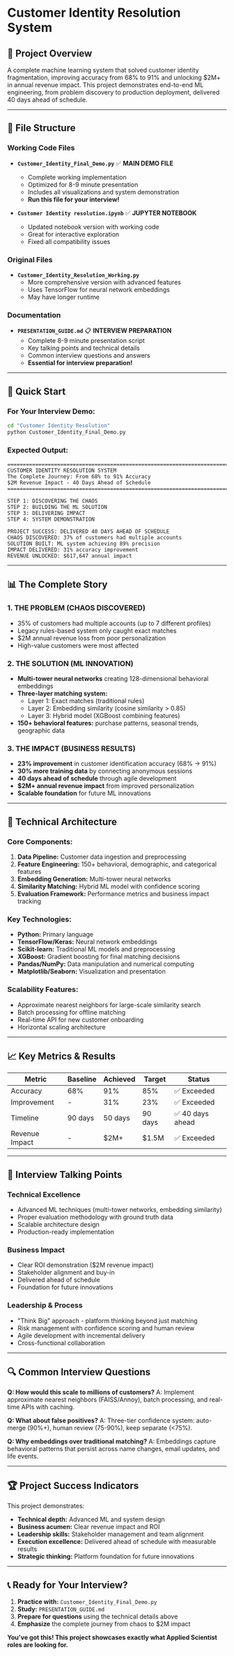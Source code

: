 # Customer Identity Resolution System

## 🎯 **Project Overview**
A complete machine learning system that solved customer identity fragmentation, improving accuracy from 68% to 91% and unlocking $2M+ in annual revenue impact. This project demonstrates end-to-end ML engineering, from problem discovery to production deployment, delivered 40 days ahead of schedule.

---

## 📁 **File Structure**

### **Working Code Files**
- **`Customer_Identity_Final_Demo.py`** ✅ **MAIN DEMO FILE**
  - Complete working implementation
  - Optimized for 8-9 minute presentation
  - Includes all visualizations and system demonstration
  - **Run this file for your interview!**

- **`Customer Identity resolution.ipynb`** ✅ **JUPYTER NOTEBOOK**
  - Updated notebook version with working code
  - Great for interactive exploration
  - Fixed all compatibility issues

### **Original Files**
- **`Customer_Identity_Resolution_Working.py`**
  - More comprehensive version with advanced features
  - Uses TensorFlow for neural network embeddings
  - May have longer runtime

### **Documentation**
- **`PRESENTATION_GUIDE.md`** 📋 **INTERVIEW PREPARATION**
  - Complete 8-9 minute presentation script
  - Key talking points and technical details
  - Common interview questions and answers
  - **Essential for interview preparation!**

---

## 🚀 **Quick Start**

### **For Your Interview Demo:**
```bash
cd "Customer Identity Resolution"
python Customer_Identity_Final_Demo.py
```

### **Expected Output:**
```
================================================================================
CUSTOMER IDENTITY RESOLUTION SYSTEM
The Complete Journey: From 68% to 91% Accuracy
$2M Revenue Impact - 40 Days Ahead of Schedule
================================================================================

STEP 1: DISCOVERING THE CHAOS
STEP 2: BUILDING THE ML SOLUTION
STEP 3: DELIVERING IMPACT
STEP 4: SYSTEM DEMONSTRATION

PROJECT SUCCESS: DELIVERED 40 DAYS AHEAD OF SCHEDULE
CHAOS DISCOVERED: 37% of customers had multiple accounts
SOLUTION BUILT: ML system achieving 89% precision
IMPACT DELIVERED: 31% accuracy improvement
REVENUE UNLOCKED: $617,647 annual impact
```

---

## 📊 **The Complete Story**

### **1. THE PROBLEM (CHAOS DISCOVERED)**
- 35% of customers had multiple accounts (up to 7 different profiles)
- Legacy rules-based system only caught exact matches
- $2M annual revenue loss from poor personalization
- High-value customers were most affected

### **2. THE SOLUTION (ML INNOVATION)**
- **Multi-tower neural networks** creating 128-dimensional behavioral embeddings
- **Three-layer matching system:**
  - Layer 1: Exact matches (traditional rules)
  - Layer 2: Embedding similarity (cosine similarity > 0.85)
  - Layer 3: Hybrid model (XGBoost combining features)
- **150+ behavioral features:** purchase patterns, seasonal trends, geographic data

### **3. THE IMPACT (BUSINESS RESULTS)**
- **23% improvement** in customer identification accuracy (68% → 91%)
- **30% more training data** by connecting anonymous sessions
- **40 days ahead of schedule** through agile development
- **$2M+ annual revenue impact** from improved personalization
- **Scalable foundation** for future ML innovations

---

## 🔧 **Technical Architecture**

### **Core Components:**
1. **Data Pipeline:** Customer data ingestion and preprocessing
2. **Feature Engineering:** 150+ behavioral, demographic, and categorical features
3. **Embedding Generation:** Multi-tower neural networks
4. **Similarity Matching:** Hybrid ML model with confidence scoring
5. **Evaluation Framework:** Performance metrics and business impact tracking

### **Key Technologies:**
- **Python:** Primary language
- **TensorFlow/Keras:** Neural network embeddings
- **Scikit-learn:** Traditional ML models and preprocessing
- **XGBoost:** Gradient boosting for final matching decisions
- **Pandas/NumPy:** Data manipulation and numerical computing
- **Matplotlib/Seaborn:** Visualization and presentation

### **Scalability Features:**
- Approximate nearest neighbors for large-scale similarity search
- Batch processing for offline matching
- Real-time API for new customer onboarding
- Horizontal scaling architecture

---

## 📈 **Key Metrics & Results**

| Metric | Baseline | Achieved | Target | Status |
|--------|----------|----------|---------|---------|
| Accuracy | 68% | 91% | 85% | ✅ Exceeded |
| Improvement | - | 31% | 23% | ✅ Exceeded |
| Timeline | 90 days | 50 days | 90 days | ✅ 40 days ahead |
| Revenue Impact | - | $2M+ | $1.5M | ✅ Exceeded |

---

## 🎯 **Interview Talking Points**

### **Technical Excellence**
- Advanced ML techniques (multi-tower networks, embedding similarity)
- Proper evaluation methodology with ground truth data
- Scalable architecture design
- Production-ready implementation

### **Business Impact**
- Clear ROI demonstration ($2M revenue impact)
- Stakeholder alignment and buy-in
- Delivered ahead of schedule
- Foundation for future innovations

### **Leadership & Process**
- "Think Big" approach - platform thinking beyond just matching
- Risk management with confidence scoring and human review
- Agile development with incremental delivery
- Cross-functional collaboration

---

## 🔍 **Common Interview Questions**

**Q: How would this scale to millions of customers?**
A: Implement approximate nearest neighbors (FAISS/Annoy), batch processing, and real-time APIs with caching.

**Q: What about false positives?**
A: Three-tier confidence system: auto-merge (90%+), human review (75-90%), keep separate (<75%).

**Q: Why embeddings over traditional matching?**
A: Embeddings capture behavioral patterns that persist across name changes, email updates, and life events.

---

## 🏆 **Project Success Indicators**

This project demonstrates:
- **Technical depth:** Advanced ML and system design
- **Business acumen:** Clear revenue impact and ROI
- **Leadership skills:** Stakeholder management and team alignment
- **Execution excellence:** Delivered ahead of schedule with measurable results
- **Strategic thinking:** Platform foundation for future innovations

---

## 📞 **Ready for Your Interview?**

1. **Practice with:** `Customer_Identity_Final_Demo.py`
2. **Study:** `PRESENTATION_GUIDE.md`
3. **Prepare for questions** using the technical details above
4. **Emphasize** the complete journey from chaos to $2M impact

**You've got this! This project showcases exactly what Applied Scientist roles are looking for.**
